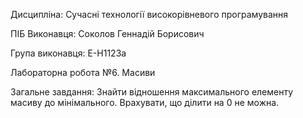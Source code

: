 Дисципліна: Сучасні технології високорівневого програмування

ПІБ Виконавця: Соколов Геннадій Борисович

Група виконавця: Е-Н1123а

Лабораторна робота №6. Масиви

Загальне завдання: Знайти відношення максимального елементу масиву до мінімального.
Врахувати, що ділити на 0 не можна.
